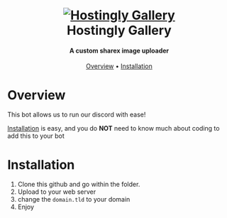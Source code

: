 <h1 align="center">
  <br>
  <a href="https://github.com/hostingly/gallery/"><img src="https://gallery.hostingly.gg/uploads/tou8wz.png" alt="Hostingly Gallery"></a>
  <br>
  Hostingly Gallery
  <br>
</h1>

<h4 align="center">A custom sharex image uploader</h4>

<p align="center">
  <a href="#overview">Overview</a>
  •
  <a href="#installation">Installation</a>
</p>

# Overview

This bot allows us to run our discord with ease!

[Installation](#installation) is easy, and you do **NOT** need to know much about coding to add this to your bot

# Installation
1. Clone this github and go within the folder.
2. Upload to your web server
3. change the `domain.tld` to your domain
4. Enjoy
